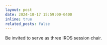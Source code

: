 ```yaml
---
layout: post
date: 2024-10-17 15:59:00-0400
inline: true
related_posts: false
---
```


Be invited to serve as three IROS session chair.
